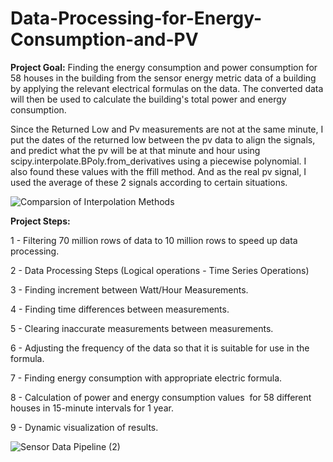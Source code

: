 # Data-Processing-for-Energy-Consumption-and-PV
****Project Goal:****
Finding the energy consumption and power consumption for 58 houses in the building from the sensor energy metric data of a building by applying the relevant electrical formulas on the data. The converted data will then be used to calculate the building's total power and energy consumption.

Since the Returned Low and Pv measurements are not at the same minute, I put the dates of the returned low between the pv data to align the signals, and predict what the pv will be at that minute and hour using scipy.interpolate.BPoly.from_derivatives using a piecewise polynomial. I also found these values ​​with the ffill method. And as the real pv signal, I used the average of these 2 signals according to certain situations.

![Comparsion of Interpolation Methods](https://user-images.githubusercontent.com/76845631/203826104-089c9d2d-d7fc-4241-8918-5f2d71489880.png)

****Project Steps:****

1 - Filtering 70 million rows of data to 10 million rows to speed up data processing.

2 - Data Processing Steps (Logical operations - Time Series Operations)

3 - Finding increment between Watt/Hour Measurements.

4 - Finding time differences between measurements.

5 - Clearing inaccurate measurements between measurements.

6 - Adjusting the frequency of the data so that it is suitable for use in the formula.

7 - Finding energy consumption with appropriate electric formula.

8 - Calculation of power and energy consumption values ​ for 58 different houses in 15-minute intervals for 1 year. 

9 - Dynamic visualization of results.

![Sensor Data Pipeline (2)](https://user-images.githubusercontent.com/76845631/197052584-1bb25e0e-0e09-42de-8ad9-42b867e9ece5.png)


